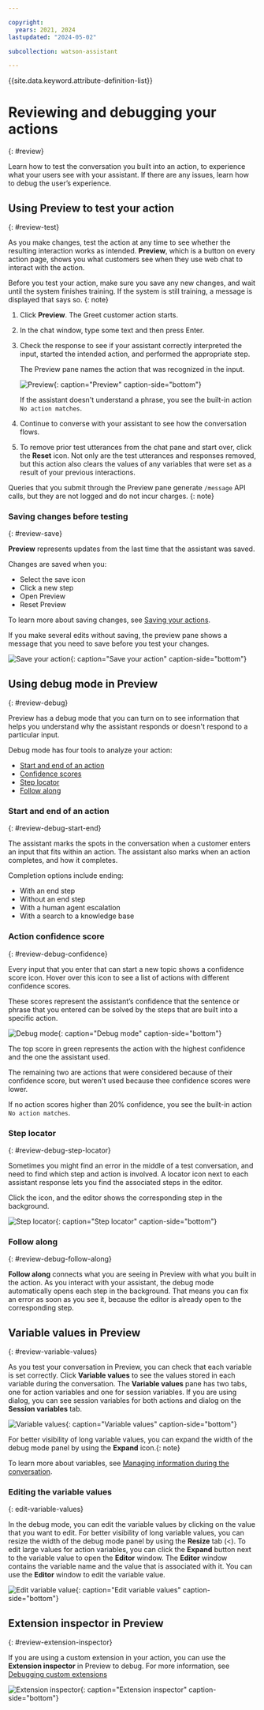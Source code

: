 ```yaml
---

copyright:
  years: 2021, 2024
lastupdated: "2024-05-02"

subcollection: watson-assistant

---
```


{{site.data.keyword.attribute-definition-list}}


# Reviewing and debugging your actions
{: #review}

Learn how to test the conversation you built into an action, to experience what your users see with your assistant. If there are any issues, learn how to debug the user’s experience.

## Using Preview to test your action
{: #review-test}


As you make changes, test the action at any time to see whether the resulting interaction works as intended. **Preview**, which is a button on every action page, shows you what customers see when they use web chat to interact with the action.




Before you test your action, make sure you save any new changes, and wait until the system finishes training. If the system is still training, a message is displayed that says so.
{: note}

1.  Click **Preview**. The Greet customer action starts.

1.  In the chat window, type some text and then press Enter.

1.  Check the response to see if your assistant correctly interpreted the input, started the intended action, and performed the appropriate step.

    The Preview pane names the action that was recognized in the input. 

    ![Preview](images/review-preview.png){: caption="Preview" caption-side="bottom"}
    
    If the assistant doesn't understand a phrase, you see the built-in action `No action matches`.

1.  Continue to converse with your assistant to see how the conversation flows.

1.  To remove prior test utterances from the chat pane and start over, click the **Reset** icon. Not only are the test utterances and responses removed, but this action also clears the values of any variables that were set as a result of your previous interactions.

Queries that you submit through the Preview pane generate `/message` API calls, but they are not logged and do not incur charges.
{: note}



### Saving changes before testing
{: #review-save}

**Preview** represents updates from the last time that the assistant was saved. 

Changes are saved when you:
-   Select the save icon
-   Click a new step
-   Open Preview
-   Reset Preview

To learn more about saving changes, see [Saving your actions](/docs/watson-assistant?topic=watson-assistant-save-actions).

If you make several edits without saving, the preview pane shows a message that you need to save before you test your changes. 

![Save your action](images/review-preview-save.png){: caption="Save your action" caption-side="bottom"}

## Using debug mode in Preview
{: #review-debug}

Preview has a debug mode that you can turn on to see information that helps you understand why the assistant responds or doesn't respond to a particular input.



Debug mode has four tools to analyze your action:

-   [Start and end of an action](#review-debug-start-end)
-   [Confidence scores](#review-debug-confidence)
-   [Step locator](#review-debug-step-locator)
-   [Follow along](#review-debug-follow-along)

### Start and end of an action
{: #review-debug-start-end}

The assistant marks the spots in the conversation when a customer enters an input that fits within an action. The assistant also marks when an action completes, and how it completes. 

Completion options include ending:
-   With an end step
-   Without an end step
-   With a human agent escalation
-   With a search to a knowledge base

### Action confidence score
{: #review-debug-confidence}

Every input that you enter that can start a new topic shows a confidence score icon. Hover over this icon to see a list of actions with different confidence scores.

These scores represent the assistant’s confidence that the sentence or phrase that you entered can be solved by the steps that are built into a specific action.

![Debug mode](images/rn-debug-confidence.png){: caption="Debug mode" caption-side="bottom"}

The top score in green represents the action with the highest confidence and the one the assistant used.

The remaining two are actions that were considered because of their confidence score, but weren't used because thee confidence scores were lower.

If no action scores higher than 20% confidence, you see the built-in action `No action matches`.

### Step locator
{: #review-debug-step-locator}

Sometimes you might find an error in the middle of a test conversation, and need to find which step and action is involved. A locator icon next to each assistant response lets you find the associated steps in the editor.

Click the icon, and the editor shows the corresponding step in the background.

![Step locator](images/review-step-locator.png){: caption="Step locator" caption-side="bottom"}

### Follow along
{: #review-debug-follow-along}

**Follow along** connects what you are seeing in Preview with what you built in the action. As you interact with your assistant, the debug mode automatically opens each step in the background. That means you can fix an error as soon as you see it, because the editor is already open to the corresponding step.


## Variable values in Preview
{: #review-variable-values}

As you test your conversation in Preview, you can check that each variable is set correctly. Click **Variable values** to see the values stored in each variable during the conversation. The **Variable values** pane has two tabs, one for action variables and one for session variables. If you are using dialog, you can see session variables for both actions and dialog on the **Session variables** tab.

![Variable values](images/expand-debug-mode.png){: caption="Variable values" caption-side="bottom"}

For better visibility of long variable values, you can expand the width of the debug mode panel by using the **Expand** icon.{: note}

To learn more about variables, see [Managing information during the conversation](/docs/watson-assistant?topic=watson-assistant-manage-info).





### Editing the variable values
{: edit-variable-values}

In the debug mode, you can edit the variable values by clicking on the value that you want to edit. For better visibility of long variable values, you can resize the width of the debug mode panel by using the **Resize** tab (<). To edit large values for action variables, you can click the **Expand** button next to the variable value to open the **Editor** window. The **Editor** window contains the variable name and the value that is associated with it. You can use the **Editor** window to edit the variable value.

![Edit variable value](images/edit-debug-var-value.png){: caption="Edit variable values" caption-side="bottom"}

## Extension inspector in Preview
{: #review-extension-inspector}

If you are using a custom extension in your action, you can use the **Extension inspector** in Preview to debug. For more information, see [Debugging custom extensions](/docs/watson-assistant?topic=watson-assistant-call-extension#extension-debug)

![Extension inspector](images/extension-inspector-preview.png){: caption="Extension inspector" caption-side="bottom"}
